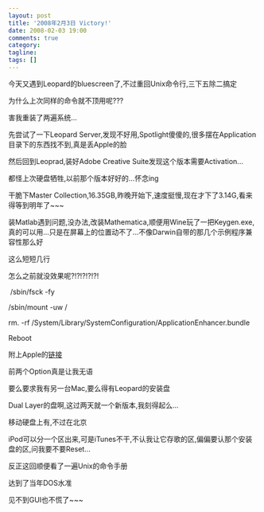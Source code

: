 ```yaml
---
layout: post
title: '2008年2月3日 Victory!'
date: 2008-02-03 19:00
comments: true
category:
tagline:
tags: []
---
```


今天又遇到Leopard的bluescreen了,不过重回Unix命令行,三下五除二搞定

为什么上次同样的命令就不顶用呢???

害我重装了两遍系统...

先尝试了一下Leopard Server,发现不好用,Spotlight傻傻的,很多摆在Application目录下的东西找不到,真是丢Apple的脸

然后回到Leoprad,装好Adobe Creative Suite发现这个版本需要Activation...

都怪上次硬盘牺牲,以前那个版本好好的...怀念ing

干脆下Master Collection,16.35GB,昨晚开始下,速度挺慢,现在才下了3.14G,看来得等到明年了~~~

装Matlab遇到问题,没办法,改装Mathematica,顺便用Wine玩了一把Keygen.exe,真的可以用...只是在屏幕上的位置动不了...不像Darwin自带的那几个示例程序兼容性那么好

这么短短几行

怎么之前就没效果呢?!?!?!?!?!

 /sbin/fsck -fy

/sbin/mount -uw /

rm. -rf /System/Library/SystemConfiguration/ApplicationEnhancer.bundle

Reboot

附上Apple的[链接](http://docs.info.apple.com/article.html?artnum=306857)

前两个Option真是让我无语

要么要求我有另一台Mac,要么得有Leopard的安装盘

Dual Layer的盘啊,这过两天就一个新版本,我刻得起么...

移动硬盘上有,不过在北京

iPod可以分一个区出来,可是iTunes不干,不认我让它存歌的区,偏偏要认那个安装盘的区,问我要不要Reset...

反正这回顺便看了一遍Unix的命令手册

达到了当年DOS水准

见不到GUI也不慌了~~~
